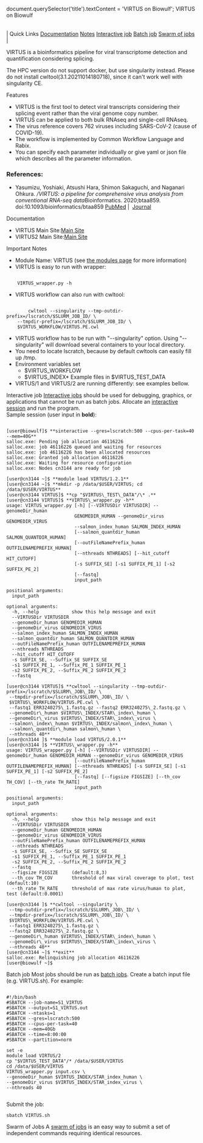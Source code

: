

document.querySelector('title').textContent = 'VIRTUS on Biowulf';
VIRTUS on Biowulf


|  |
| --- |
| 
Quick Links
[Documentation](#doc)
[Notes](#notes)
[Interactive job](#int) 
[Batch job](#sbatch) 
[Swarm of jobs](#swarm) 
 |



VIRTUS is a bioinformatics pipeline for viral transcriptome detection and quantification considering splicing.


The HPC version do not support docker, but use singularity instead.
Please do not install cwltool(3.1.20211014180718), since it can't work well with singularity CE.







Features
* VIRTUS is the first tool to detect viral transcripts considering their splicing event rather than the viral genome copy number. 
 * VIRTUS can be applied to both bulk RNAseq and single-cell RNAseq.
 * The virus reference covers 762 viruses including SARS-CoV-2 (cause of COVID-19).
 * The workflow is implemented by Common Workflow Language and Rabix. 
 * You can specify each parameter individually or give yaml or json file which describes all the parameter information.




### References:


* Yasumizu, Yoshiaki, Atsushi Hara, Shimon Sakaguchi, and Naganari Ohkura. */VIRTUS: a pipeline for comprehensive virus analysis from conventional RNA-seq data*Bioinformatics. 2020;btaa859. doi:10.1093/bioinformatics/btaa859
 [PubMed](https://www.ncbi.nlm.nih.gov/pubmed/33017003) | 
 [Journal](https://academic.oup.com/bioinformatics/advance-article/doi/10.1093/bioinformatics/btaa859/5918022)


Documentation
* VIRTUS Main Site:[Main Site](https://github.com/yyoshiaki/VIRTUS)
* VIRTUS2 Main Site:[Main Site](https://github.com/yyoshiaki/VIRTUS2)


Important Notes
* Module Name: VIRTUS (see [the modules page](/apps/modules.html) for more information)
 * VIRTUS is easy to run with wrapper:
 
```

	VIRTUS_wrapper.py -h
```
* VIRTUS workflow can also run with cwltool:
 
```

        cwltool --singularity --tmp-outdir-prefix=/lscratch/$SLURM_JOB_ID/ \
	--tmpdir-prefix=/lscratch/$SLURM_JOB_ID/ \
	$VIRTUS_WORKFLOW/VIRTUS.PE.cwl
```
* VIRTUS workflow has to be run with "--singularity" option. Using "--singularity" will download several containers to your local directory. 
 * You need to locate lscratch, because by default cwltools can easily fill up /tmp.
* Environment variables set 
	+ $VIRTUS\_WORKFLOW
	+ $VIRTUS\_INDEX* Example files in $VIRTUS\_TEST\_DATA
* VIRTUS/1 and VIRTUS/2 are running differently: see examples bellow.



Interactive job
[Interactive jobs](/docs/userguide.html#int) should be used for debugging, graphics, or applications that cannot be run as batch jobs.
Allocate an [interactive session](/docs/userguide.html#int) and run the program.   
Sample session (user input in **bold**):



```

[user@biowulf]$ **sinteractive --gres=lscratch:500 --cpus-per-task=40 --mem=40G**
salloc.exe: Pending job allocation 46116226
salloc.exe: job 46116226 queued and waiting for resources
salloc.exe: job 46116226 has been allocated resources
salloc.exe: Granted job allocation 46116226
salloc.exe: Waiting for resource configuration
salloc.exe: Nodes cn3144 are ready for job

[user@cn3144 ~]$ **module load VIRTUS/1.2.1**
[user@cn3144 ~]$ **mkdir -p /data/$USER/VIRTUS; cd /data/$USER/VIRTUS**
[user@cn3144 VIRTUS]$ **cp "$VIRTUS\_TEST\_DATA"/\* .**
[user@cn3144 VIRTUS]$ **VIRTUS\_wrapper.py -h**
usage: VIRTUS_wrapper.py [-h] [--VIRTUSDir VIRTUSDIR] --genomeDir_human
                         GENOMEDIR_HUMAN --genomeDir_virus GENOMEDIR_VIRUS
                         --salmon_index_human SALMON_INDEX_HUMAN
                         [--salmon_quantdir_human SALMON_QUANTDIR_HUMAN]
                         [--outFileNamePrefix_human OUTFILENAMEPREFIX_HUMAN]
                         [--nthreads NTHREADS] [--hit_cutoff HIT_CUTOFF]
                         [-s SUFFIX_SE] [-s1 SUFFIX_PE_1] [-s2 SUFFIX_PE_2]
                         [--fastq]
                         input_path

positional arguments:
  input_path

optional arguments:
  -h, --help            show this help message and exit
  --VIRTUSDir VIRTUSDIR
  --genomeDir_human GENOMEDIR_HUMAN
  --genomeDir_virus GENOMEDIR_VIRUS
  --salmon_index_human SALMON_INDEX_HUMAN
  --salmon_quantdir_human SALMON_QUANTDIR_HUMAN
  --outFileNamePrefix_human OUTFILENAMEPREFIX_HUMAN
  --nthreads NTHREADS
  --hit_cutoff HIT_CUTOFF
  -s SUFFIX_SE, --Suffix_SE SUFFIX_SE
  -s1 SUFFIX_PE_1, --Suffix_PE_1 SUFFIX_PE_1
  -s2 SUFFIX_PE_2, --Suffix_PE_2 SUFFIX_PE_2
  --fastq

[user@cn3144 VIRTUS]$ **cwltool --singularity --tmp-outdir-prefix=/lscratch/$SLURM\_JOB\_ID/ \
 --tmpdir-prefix=/lscratch/$SLURM\_JOB\_ID/ \
 $VIRTUS\_WORKFLOW/VIRTUS.PE.cwl \
 --fastq1 ERR3240275\_1.fastq.gz --fastq2 ERR3240275\_2.fastq.gz \
 --genomeDir\_human $VIRTUS\_INDEX/STAR\_index\_human \
 --genomeDir\_virus $VIRTUS\_INDEX/STAR\_index\_virus \
 --salmon\_index\_human $VIRTUS\_INDEX/salmon\_index\_human \
 --salmon\_quantdir\_human salmon\_human \
 --nthreads 40**
[user@cn3144 ]$ **module load VIRTUS/2.0.1**
[user@cn3144 ]$ **VIRTUS\_wrapper.py -h** 
usage: VIRTUS_wrapper.py [-h] [--VIRTUSDir VIRTUSDIR] --genomeDir_human GENOMEDIR_HUMAN --genomeDir_virus GENOMEDIR_VIRUS
                         [--outFileNamePrefix_human OUTFILENAMEPREFIX_HUMAN] [--nthreads NTHREADS] [-s SUFFIX_SE] [-s1 SUFFIX_PE_1] [-s2 SUFFIX_PE_2]
                         [--fastq] [--figsize FIGSIZE] [--th_cov TH_COV] [--th_rate TH_RATE]
                         input_path

positional arguments:
  input_path

optional arguments:
  -h, --help            show this help message and exit
  --VIRTUSDir VIRTUSDIR
  --genomeDir_human GENOMEDIR_HUMAN
  --genomeDir_virus GENOMEDIR_VIRUS
  --outFileNamePrefix_human OUTFILENAMEPREFIX_HUMAN
  --nthreads NTHREADS
  -s SUFFIX_SE, --Suffix_SE SUFFIX_SE
  -s1 SUFFIX_PE_1, --Suffix_PE_1 SUFFIX_PE_1
  -s2 SUFFIX_PE_2, --Suffix_PE_2 SUFFIX_PE_2
  --fastq
  --figsize FIGSIZE     (default:8,3)
  --th_cov TH_COV       threshold of max viral coverage to plot, test (default:10)
  --th_rate TH_RATE     threshold of max rate virus/human to plot, test (default:0.0001)

[user@cn3144 ]$ **cwltool --singularity \
 --tmp-outdir-prefix=/lscratch/$SLURM\_JOB\_ID/ \
 --tmpdir-prefix=/lscratch/$SLURM\_JOB\_ID/ \
 $VIRTUS\_WORKFLOW/VIRTUS.PE.cwl \
 --fastq1 ERR3240275\_1.fastq.gz \
 --fastq2 ERR3240275\_2.fastq.gz \
 --genomeDir\_human $VIRTUS\_INDEX/STAR\_index\_human \
 --genomeDir\_virus $VIRTUS\_INDEX/STAR\_index\_virus \
 --nthreads 40**
[user@cn3144 ~]$ **exit**
salloc.exe: Relinquishing job allocation 46116226
[user@biowulf ~]$

```


Batch job
Most jobs should be run as [batch jobs](/docs/userguide.html#submit).
Create a batch input file (e.g. VIRTUS.sh). For example:



```

#!/bin/bash
#SBATCH --job-name=S1_VIRTUS
#SBATCH --output=S1_VIRTUS.out
#SBATCH --ntasks=1
#SBATCH --gres=lscratch:500
#SBATCH --cpus-per-task=40
#SBATCH --mem=40Gb
#SBATCH --time=8:00:00
#SBATCH --partition=norm

set -e
module load VIRTUS/2
cp "$VIRTUS_TEST_DATA"/* /data/$USER/VIRTUS
cd /data/$USER/VIRTUS
VIRTUS_wrapper.py input.csv \ 
--genomeDir_human $VIRTUS_INDEX/STAR_index_human \
--genomeDir_virus $VIRTUS_INDEX/STAR_index_virus \
--nthreads 40


```

 Submit the job:

```
sbatch VIRTUS.sh
```

Swarm of Jobs 
A [swarm of jobs](/apps/swarm.html) is an easy way to submit a set of independent commands requiring identical resources.

```


```










